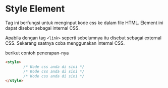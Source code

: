 # Style Element

Tag ini berfungsi untuk menginput kode css ke dalam file HTML. Element ini dapat disebut sebagai internal CSS.

Apabila dengan tag `<link>` seperti sebelumnya itu disebut sebagai external CSS. Sekarang saatnya coba menggunakan internal CSS.

berikut contoh penerapan-nya

```html
<style>
        /* Kode css anda di sini */
        /* Kode css anda di sini */
        /* Kode css anda di sini */
</style>
```

